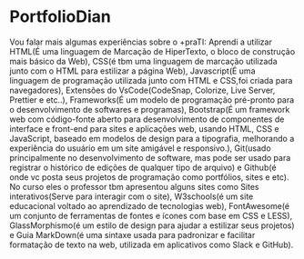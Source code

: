 # PortfolioDian
Vou falar mais algumas experiências sobre o +praTI: Aprendi a utilizar HTML(É uma linguagem de Marcação de HiperTexto, o bloco de construção mais básico da Web), CSS(é tbm uma linguagem de marcação utilizada junto com o HTML para estilizar a página Web), Javascript(É uma linguagem de programação utilizada junto com HTML e CSS,foi criada para navegadores), Extensões do VsCode(CodeSnap, Colorize, Live Server, Prettier e etc..), Frameworks(É um modelo de programação pré-pronto para o desenvolvimento de softwares e programas), Bootstrap(É um framework web com código-fonte aberto para desenvolvimento de componentes de interface e front-end para sites e aplicações web, usando HTML, CSS e JavaScript, baseado em modelos de design para a tipografia, melhorando a experiência do usuário em um site amigável e responsivo.), Git(usado principalmente no desenvolvimento de software, mas pode ser usado para registrar o histórico de edições de qualquer tipo de arquivo) e Github(é onde vc posta seus projetos de programação como portfólios, sites e etc). No curso eles o professor tbm apresentou alguns sites como Sites interativos(Serve para interagir com o site), W3schools(é um site educacional voltado ao aprendizado de tecnologias web), FontAwesome(é um conjunto de ferramentas de fontes e ícones com base em CSS e LESS), GlassMorphismo(é um estilo de design para ajudar a estilizar seus projetos) e Guia MarkDown(é uma sintaxe usada para padronizar e facilitar formatação de texto na web, utilizada em aplicativos como Slack e GitHub).
